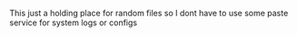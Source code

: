 This just a holding place for random files so I dont have to use some paste service for system logs or configs
